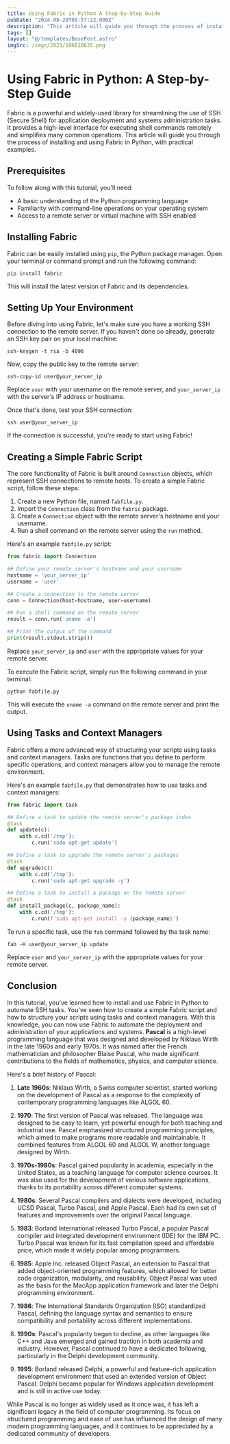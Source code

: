 ```yaml
---
title: Using Fabric in Python A Step-by-Step Guide
pubDate: "2024-08-29T09:57:22.000Z"
description: "This article will guide you through the process of installing and using Fabric in Python, with practical examples"
tags: []
layout: "@/templates/BasePost.astro"
imgSrc: /imgs/2023/186810635.png
---
```

# Using Fabric in Python: A Step-by-Step Guide

Fabric is a powerful and widely-used library for streamlining the use of SSH (Secure Shell) for application deployment and systems administration tasks. It provides a high-level interface for executing shell commands remotely and simplifies many common operations. This article will guide you through the process of installing and using Fabric in Python, with practical examples.

## Prerequisites

To follow along with this tutorial, you'll need:

- A basic understanding of the Python programming language
- Familiarity with command-line operations on your operating system
- Access to a remote server or virtual machine with SSH enabled

## Installing Fabric

Fabric can be easily installed using `pip`, the Python package manager. Open your terminal or command prompt and run the following command:

```
pip install fabric
```

This will install the latest version of Fabric and its dependencies.

## Setting Up Your Environment

Before diving into using Fabric, let's make sure you have a working SSH connection to the remote server. If you haven't done so already, generate an SSH key pair on your local machine:

```
ssh-keygen -t rsa -b 4096
```

Now, copy the public key to the remote server:

```
ssh-copy-id user@your_server_ip
```

Replace `user` with your username on the remote server, and `your_server_ip` with the server's IP address or hostname.

Once that's done, test your SSH connection:

```
ssh user@your_server_ip
```

If the connection is successful, you're ready to start using Fabric!

## Creating a Simple Fabric Script

The core functionality of Fabric is built around `Connection` objects, which represent SSH connections to remote hosts. To create a simple Fabric script, follow these steps:

1. Create a new Python file, named `fabfile.py`.
2. Import the `Connection` class from the `fabric` package.
3. Create a `Connection` object with the remote server's hostname and your username.
4. Run a shell command on the remote server using the `run` method.

Here's an example `fabfile.py` script:

```python
from fabric import Connection

## Define your remote server's hostname and your username
hostname = 'your_server_ip'
username = 'user'

## Create a connection to the remote server
conn = Connection(host=hostname, user=username)

## Run a shell command on the remote server
result = conn.run('uname -a')

## Print the output of the command
print(result.stdout.strip())
```

Replace `your_server_ip` and `user` with the appropriate values for your remote server.

To execute the Fabric script, simply run the following command in your terminal:

```
python fabfile.py
```

This will execute the `uname -a` command on the remote server and print the output.

## Using Tasks and Context Managers

Fabric offers a more advanced way of structuring your scripts using tasks and context managers. Tasks are functions that you define to perform specific operations, and context managers allow you to manage the remote environment.

Here's an example `fabfile.py` that demonstrates how to use tasks and context managers:

```python
from fabric import task

## Define a task to update the remote server's package index
@task
def update(c):
    with c.cd('/tmp'):
        c.run('sudo apt-get update')

## Define a task to upgrade the remote server's packages
@task
def upgrade(c):
    with c.cd('/tmp'):
        c.run('sudo apt-get upgrade -y')

## Define a task to install a package on the remote server
@task
def install_package(c, package_name):
    with c.cd('/tmp'):
        c.run(f'sudo apt-get install -y {package_name}')
```

To run a specific task, use the `fab` command followed by the task name:

```
fab -H user@your_server_ip update
```

Replace `user` and `your_server_ip` with the appropriate values for your remote server.

## Conclusion

In this tutorial, you've learned how to install and use Fabric in Python to automate SSH tasks. You've seen how to create a simple Fabric script and how to structure your scripts using tasks and context managers. With this knowledge, you can now use Fabric to automate the deployment and administration of your applications and systems.
**Pascal** is a high-level programming language that was designed and developed by Niklaus Wirth in the late 1960s and early 1970s. It was named after the French mathematician and philosopher Blaise Pascal, who made significant contributions to the fields of mathematics, physics, and computer science.

Here's a brief history of Pascal:

1. **Late 1960s**: Niklaus Wirth, a Swiss computer scientist, started working on the development of Pascal as a response to the complexity of contemporary programming languages like ALGOL 60.

2. **1970**: The first version of Pascal was released. The language was designed to be easy to learn, yet powerful enough for both teaching and industrial use. Pascal emphasized structured programming principles, which aimed to make programs more readable and maintainable. It combined features from ALGOL 60 and ALGOL W, another language designed by Wirth.

3. **1970s-1980s**: Pascal gained popularity in academia, especially in the United States, as a teaching language for computer science courses. It was also used for the development of various software applications, thanks to its portability across different computer systems.

4. **1980s**: Several Pascal compilers and dialects were developed, including UCSD Pascal, Turbo Pascal, and Apple Pascal. Each had its own set of features and improvements over the original Pascal language.

5. **1983**: Borland International released Turbo Pascal, a popular Pascal compiler and integrated development environment (IDE) for the IBM PC. Turbo Pascal was known for its fast compilation speed and affordable price, which made it widely popular among programmers.

6. **1985**: Apple Inc. released Object Pascal, an extension to Pascal that added object-oriented programming features, which allowed for better code organization, modularity, and reusability. Object Pascal was used as the basis for the MacApp application framework and later the Delphi programming environment.

7. **1986**: The International Standards Organization (ISO) standardized Pascal, defining the language syntax and semantics to ensure compatibility and portability across different implementations.

8. **1990s**: Pascal's popularity began to decline, as other languages like C++ and Java emerged and gained traction in both academia and industry. However, Pascal continued to have a dedicated following, particularly in the Delphi development community.

9. **1995**: Borland released Delphi, a powerful and feature-rich application development environment that used an extended version of Object Pascal. Delphi became popular for Windows application development and is still in active use today.

While Pascal is no longer as widely used as it once was, it has left a significant legacy in the field of computer programming. Its focus on structured programming and ease of use has influenced the design of many modern programming languages, and it continues to be appreciated by a dedicated community of developers.
